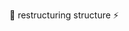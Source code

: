 🌱 restructuring structure ⚡

<!---
SparklingData-Project/SparklingData-Project is a ✨ special ✨ repository because its `README.md` (this file) appears on your GitHub profile.
You can click the Preview link to take a look at your changes.
--->
